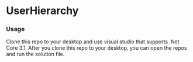 # UserHierarchy
### Usage
Clone this repo to your desktop and use visual studio that supports .Net Core 3.1. After you clone this repo to your desktop, you can open the repos and run the solution file.
